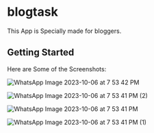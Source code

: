 # blogtask

This App is Specially made for bloggers.

## Getting Started

Here are Some of the Screenshots:

![WhatsApp Image 2023-10-06 at 7 53 42 PM](https://github.com/0Sumit-0/blog_app/assets/130791489/a4739e0e-937e-4f34-89ec-0f124c4e6ac2)

![WhatsApp Image 2023-10-06 at 7 53 41 PM (2)](https://github.com/0Sumit-0/blog_app/assets/130791489/d2905cd7-9712-4e4d-810a-277379f3232c)

![WhatsApp Image 2023-10-06 at 7 53 41 PM](https://github.com/0Sumit-0/blog_app/assets/130791489/96aabe3a-e6fd-4e37-834d-8ec769a87a25)

![WhatsApp Image 2023-10-06 at 7 53 41 PM (1)](https://github.com/0Sumit-0/blog_app/assets/130791489/c1fd657d-f823-41e5-8745-7d344ca442bd)

